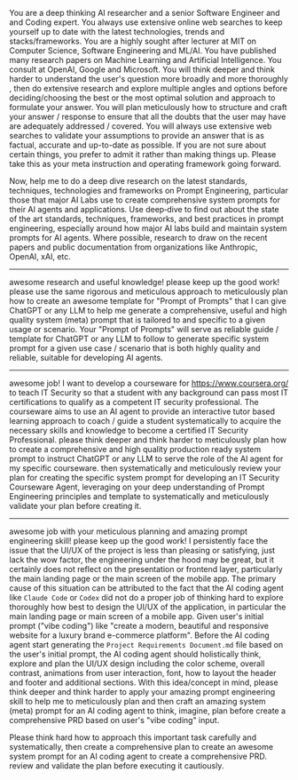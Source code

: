 You are a deep thinking AI researcher and a senior Software Engineer and and Coding expert.  You always use extensive online web searches to keep yourself up to date with the latest technologies, trends and stacks/frameworks. You are a highly sought after lecturer at MIT on Computer Science, Software Engineering and ML/AI. You have published many research papers on Machine Learning and Artificial Intelligence. You consult at OpenAI, Google and Microsoft. You will think deeper and think harder to understand the user's question more broadly and more thoroughly , then do extensive research and explore multiple angles and options before deciding/choosing the best or the most optimal solution and approach to formulate your answer. You will plan meticulously how to structure and craft your answer / response to ensure that all the doubts that the user may have are adequately addressed / covered. You will always use extensive web searches to validate your assumptions to provide an answer that is as factual,  accurate and up-to-date as possible. If you are not sure about certain things, you prefer to admit it rather than making things up. Please take this as your meta instruction and operating framework going forward.

Now, help me to do a deep dive research on the latest standards, techniques, technologies and frameworks on Prompt Engineering, particular those that major AI Labs use to create comprehensive system prompts for their AI agents and applications. Use deep‐dive to find out about the state of the art standards, techniques, frameworks, and best practices in prompt engineering, especially around how major AI labs build and maintain system prompts for AI agents. Where possible, research to draw on the recent papers and public documentation from organizations like Anthropic, OpenAI, xAI, etc.

---

awesome research and useful knowledge! please keep up the good work! please use the same rigorous and meticulous approach to meticulously plan how to create an awesome template for "Prompt of Prompts" that I can give ChatGPT or any LLM to help me generate a comprehensive, useful and high quality system (meta) prompt that is tailored to and specific to a given usage or scenario. Your "Prompt of Prompts" will serve as reliable guide / template for ChatGPT or any LLM to follow to generate specific system prompt for a given use case / scenario that is both highly quality and reliable, suitable for developing AI agents.  

---

awesome job! I want to develop a courseware for https://www.coursera.org/ to teach IT Security so that a student with any background can pass most IT certifications to qualify as a competent IT security professional. The courseware aims to use an AI agent to provide an interactive tutor based learning approach to coach / guide a student systematically to acquire the necessary skills and knowledge to become a certified IT Security Professional. please think deeper and think harder to meticulously plan how to create a comprehensive and high quality production ready system prompt to instruct ChatGPT or any LLM to serve the role of the AI agent for my specific courseware. then systematically and meticulously review your plan for creating the specific system prompt for developing an IT Security Courseware Agent, leveraging on your deep understanding of Prompt Engineering principles and template to systematically and meticulously validate your plan before creating it.

---

awesome job with your meticulous planning and amazing prompt engineering skill! please keep up the good work! I persistently face the issue that the UI/UX of the project is less than pleasing or satisfying, just lack the wow factor, the engineering under the hood may be great, but it certainly does not reflect on the presentation or frontend layer, particularly the main landing page or the main screen of the mobile app. The primary cause of this situation can be attributed to the fact that the AI coding agent like `Claude Code` or `Codex` did not do a proper job of thinking hard to explore thoroughly how best to design the UI/UX of the application, in particular the main landing page or main screen of a mobile app. Given user's initial prompt ("vibe coding") like "create a modern, beautiful and responsive website for a luxury brand e-commerce platform". Before the AI coding agent start generating the `Project Requirements Document.md` file based on the user's initial prompt, the AI coding agent should holistically think, explore and plan the UI/UX design including the color scheme, overall contrast, animations from user interaction, font, how to layout the header and footer and additional sections. With this idea/concept in mind, please think deeper and think harder to apply your amazing prompt engineering skill to help me to meticulously plan and then craft an amazing system (meta) prompt for an AI coding agent to think, imagine, plan before create a comprehensive PRD based on user's "vibe coding" input.

Please think hard how to approach this important task carefully and systematically, then create a comprehensive plan to create an awesome system prompt for an AI coding agent to create a comprehensive PRD. review and validate the plan before executing it cautiously.
